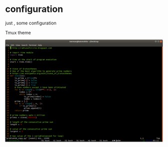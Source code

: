 # configuration
just , some configuration

Tmux theme 

![alt text](https://raw.githubusercontent.com/f4h4m/configuration/master/tmx_scrn.png)










